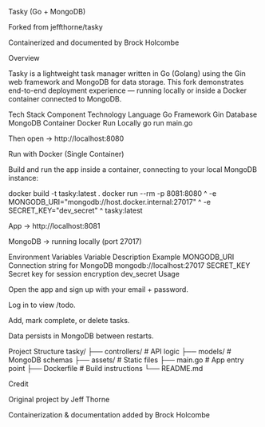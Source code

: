 Tasky (Go + MongoDB)

Forked from jeffthorne/tasky

Containerized and documented by Brock Holcombe

Overview

Tasky is a lightweight task manager written in Go (Golang) using the Gin web framework and MongoDB for data storage.
This fork demonstrates end-to-end deployment experience — running locally or inside a Docker container connected to MongoDB.

Tech Stack
Component	Technology
Language	Go
Framework	Gin
Database	MongoDB
Container	Docker
Run Locally
go run main.go


Then open → http://localhost:8080

Run with Docker (Single Container)

Build and run the app inside a container, connecting to your local MongoDB instance:

docker build -t tasky:latest .
docker run --rm -p 8081:8080 ^
  -e MONGODB_URI="mongodb://host.docker.internal:27017" ^
  -e SECRET_KEY="dev_secret" ^
  tasky:latest


App → http://localhost:8081

MongoDB → running locally (port 27017)

Environment Variables
Variable	Description	Example
MONGODB_URI	Connection string for MongoDB	mongodb://localhost:27017
SECRET_KEY	Secret key for session encryption	dev_secret
Usage

Open the app and sign up with your email + password.

Log in to view /todo.

Add, mark complete, or delete tasks.

Data persists in MongoDB between restarts.

Project Structure
tasky/
├── controllers/   # API logic
├── models/        # MongoDB schemas
├── assets/        # Static files
├── main.go        # App entry point
├── Dockerfile     # Build instructions
└── README.md

Credit

Original project by Jeff Thorne

Containerization & documentation added by Brock Holcombe
